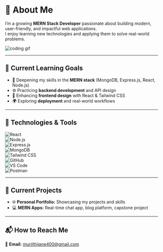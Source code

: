 # 👋 About Me  
I’m a growing **MERN Stack Developer** passionate about building modern, user-friendly, and impactful web applications.  
I enjoy learning new technologies and applying them to solve real-world problems.  

![coding gif](https://i.gifer.com/7Im2.gif)  

---

## 🎯 Current Learning Goals  
- 🚀 Deepening my skills in the **MERN stack** (MongoDB, Express.js, React, Node.js)  
- ⚙️ Practicing **backend development** and API design  
- 🎨 Enhancing **frontend design** with React & Tailwind CSS  
- 🌍 Exploring **deployment** and real-world workflows  

---

## 🔧 Technologies & Tools  
![React](https://img.shields.io/badge/React-61DAFB?style=for-the-badge&logo=react&logoColor=black)  
![Node.js](https://img.shields.io/badge/Node.js-43853D?style=for-the-badge&logo=node.js&logoColor=white)  
![Express.js](https://img.shields.io/badge/Express.js-000000?style=for-the-badge&logo=express&logoColor=white)  
![MongoDB](https://img.shields.io/badge/MongoDB-4EA94B?style=for-the-badge&logo=mongodb&logoColor=white)  
![Tailwind CSS](https://img.shields.io/badge/Tailwind_CSS-38B2AC?style=for-the-badge&logo=tailwind-css&logoColor=white)  
![GitHub](https://img.shields.io/badge/GitHub-181717?style=for-the-badge&logo=github)  
![VS Code](https://img.shields.io/badge/VSCode-0078d7?style=for-the-badge&logo=visual-studio-code&logoColor=white)  
![Postman](https://img.shields.io/badge/Postman-FF6C37?style=for-the-badge&logo=postman&logoColor=white)  

---

## 🚀 Current Projects  
- 🌐 **Personal Portfolio:** Showcasing my projects and skills  
- 💻 **MERN Apps:** Real-time chat app, blog platform, capstone project  

---

## 📬 How to Reach Me  
📧 **Email:** [muriithijane400@gmail.com](mailto:muriithijane400@gmail.com)  
